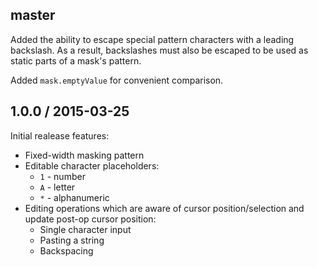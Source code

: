 ## master

Added the ability to escape special pattern characters with a leading backslash.
As a result, backslashes must also be escaped to be used as static parts of a
mask's pattern.

Added `mask.emptyValue` for convenient comparison.

## 1.0.0 / 2015-03-25

Initial realease features:

* Fixed-width masking pattern
* Editable character placeholders:
  * `1` - number
  * `A` - letter
  * `*` - alphanumeric
* Editing operations which are aware of cursor position/selection and update
  post-op cursor position:
  * Single character input
  * Pasting a string
  * Backspacing
